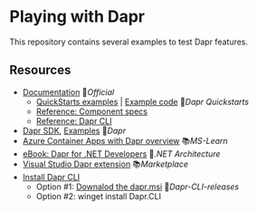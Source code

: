 # Playing with Dapr

This repository contains several examples to test Dapr features.

## Resources

- [Documentation](https://docs.dapr.io) 📓*Official*
  - [QuickStarts examples](https://docs.dapr.io/getting-started/quickstarts) | [Example code](https://github.com/dapr/quickstarts) 👤*Dapr Quickstarts*
  - [Reference: Component specs](https://docs.dapr.io/reference/components-reference)
  - [Reference: Dapr CLI](https://docs.dapr.io/reference/cli)
- [Dapr SDK](https://github.com/dapr/dotnet-sdk), [Examples](https://github.com/dapr/dotnet-sdk/tree/master/examples) 👤*Dapr*
- [Azure Container Apps with Dapr overview](https://learn.microsoft.com/en-us/azure/container-apps/dapr-overview) 📚*MS-Learn*
- [eBook: Dapr for .NET Developers](https://github.com/dotnet-architecture/eBooks/blob/1ed30275281b9060964fcb2a4c363fe7797fe3f3/current/dapr-for-net-developers/Dapr-for-NET-Developers.pdf) 👤*.NET Architecture*
- [Visual Studio Dapr extension](https://marketplace.visualstudio.com/items?itemName=ms-azuretools.vs-dapr) 📚*Marketplace*
- [Install Dapr CLI](https://docs.dapr.io/getting-started/install-dapr-cli)
  - Option #1: [Downalod the dapr.msi](https://github.com/dapr/cli/releases) 👤*Dapr-CLI-releases*
  - Option #2: winget install Dapr.CLI
